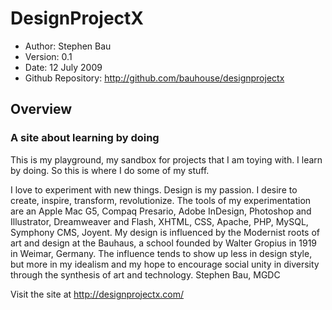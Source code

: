 # DesignProjectX

- Author: Stephen Bau
- Version: 0.1
- Date: 12 July 2009
- Github Repository: <http://github.com/bauhouse/designprojectx>

## Overview

### A site about learning by doing

This is my playground, my sandbox for projects that I am toying with. I learn by doing. So this is where I do some of my stuff.

I love to experiment with new things. Design is my passion. I desire to create, inspire, transform, revolutionize. The tools of my experimentation are an Apple Mac G5, Compaq Presario, Adobe InDesign, Photoshop and Illustrator, Dreamweaver and Flash, XHTML, CSS, Apache, PHP, MySQL, Symphony CMS, Joyent. My design is influenced by the Modernist roots of art and design at the Bauhaus, a school founded by Walter Gropius in 1919 in Weimar, Germany. The influence tends to show up less in design style, but more in my idealism and my hope to encourage social unity in diversity through the synthesis of art and technology. Stephen Bau, MGDC

Visit the site at <http://designprojectx.com/>
